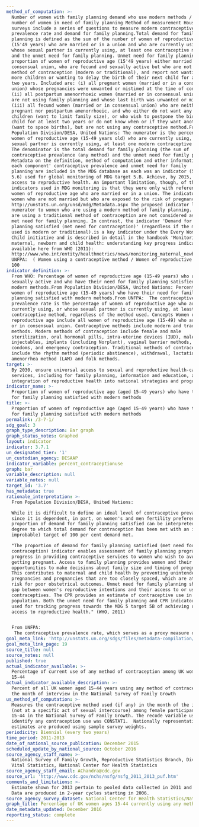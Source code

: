 ```yaml
---
method_of_computation: >-
  Number of women with family planning demand who use modern methods / Total
  number of women in need of family planning Method of measurement Household
  surveys include a series of questions to measure modern contraceptive
  prevalence rate and demand for family planning.Total demand for family
  planning is defined as the sum of the number of women of reproductive age
  (15'49 years) who are married or in a union and who are currently using, or
  whose sexual partner is currently using, at least one contraceptive method,
  and the unmet need for family planning. Unmet need for family planning is the
  proportion of women of reproductive age (15'49 years) either married or in a
  consensual union, who are fecund and sexually active but who are not using any
  method of contraception (modern or traditional), and report not wanting any
  more children or wanting to delay the birth of their next child for at least
  two years. Included are: (i) all pregnant women (married or in a consensual
  union) whose pregnancies were unwanted or mistimed at the time of conception;
  (ii) all postpartum amenorrhoeic women (married or in consensual union) who
  are not using family planning and whose last birth was unwanted or mistimed;
  (iii) all fecund women (married or in consensual union) who are neither
  pregnant nor postpartum amenorrhoeic, and who either do not want any more
  children (want to limit family size), or who wish to postpone the birth of a
  child for at least two years or do not know when or if they want another child
  (want to space births), but are not using any contraceptive method.From
  Population Division/DESA, United Nations: The numerator is the percentage of
  women of reproductive age (15-49 years old) who are currently using, or whose
  sexual partner is currently using, at least one modern contraceptive method.
  The denominator is the total demand for family planning (the sum of
  contraceptive prevalence (any method) and the unmet need for family planning.
  Metadata on the definition, method of computation and other information for
  each component' contraceptive prevalence and unmet need for family
  planning'are included in the MDG database as each was an indicator (5.3 and
  5.6) used for global monitoring of MDG target 5.B. Achieve, by 2015, universal
  access to reproductive health. An important limitation, though, of the
  indicators used in MDG monitoring is that they were only with reference to
  women of reproductive age who are married or in a union. The indicators missed
  women who are not married but who are exposed to the risk of pregnancy. See
  http://unstats.un.org/unsd/mdg/Metadata.aspx The proposed indicator limits the
  numerator to women who are using a modern method of family planning. Women who
  are using a traditional method of contraception are not considered as having a
  met need for family planning. In contrast, the indicator 'Demand for family
  planning satisfied (met need for contraception)' (regardless if the method
  used is modern or traditional).is a key indicator under the Every Woman, Every
  Child initiative and is described in detail in the handbook 'Monitoring
  maternal, newborn and child health: understanding key progress indicators'
  available here from WHO (2011):
  http://www.who.int/entity/healthmetrics/news/monitoring_maternal_newborn_child_health.pdf.From
  UNFPA:  ( Women using a contraceptive method / Women of reproductive age ) X
  100
indicator_definition: >-
  From WHO: Percentage of women of reproductive age (15-49 years) who are
  sexually active and who have their need for family planning satisfied with
  modern methods.From Population Division/DESA, United Nations: Percentage of
  women of reproductive age (15-49 years) who have their need for family
  planning satisfied with modern methods.From UNFPA:  The contraceptive
  prevalence rate is the percentage of women of reproductive age who are
  currently using, or whose sexual partner is currently using, at least one
  contraceptive method, regardless of the method used. Concepts Women of
  reproductive age include all women of reproductive age (15-49) who are married
  or in consensual union. Contraceptive methods include modern and traditional
  methods. Modern methods of contraception include female and male
  sterilization, oral hormonal pills, intra-uterine devices (IUD), male condoms,
  injectables, implants (including Norplant), vaginal barrier methods, female
  condoms, and emergency contraception. Traditional methods of contraception
  include the rhythm method (periodic abstinence), withdrawal, lactational
  amenorrhea method (LAM) and folk methods.
target: >-
  By 2030, ensure universal access to sexual and reproductive health-care
  services, including for family planning, information and education, and the
  integration of reproductive health into national strategies and programmes.
indicator_name: >-
  Proportion of women of reproductive age (aged 15-49 years) who have their need
  for family planning satisfied with modern methods
title: >-
  Proportion of women of reproductive age (aged 15-49 years) who have their need
  for family planning satisfied with modern methods
permalink: /3-7-1/
sdg_goal: 3
graph_type_description: Bar graph
graph_status_notes: Graphed
layout: indicator
indicator: 3.7.1
un_designated_tier: '1'
un_custodian_agency: DESAAP
indicator_variable: percent_contraceptionuse
graph: bar
variable_description: null
variable_notes: null
target_id: '3.7'
has_metadata: true
rationale_interpretation: >-
  From Population Division/DESA, United Nations: 

  While it is difficult to define an ideal level of contraceptive prevalence,
  since it is dependent, in part, on women's and men fertility preferences, the
  proportion of demand for family planning satisfied can be interpreted as the
  degree to which total demand for contraception has been met with an ideal (if
  improbable) target of 100 per cent demand met. 

  "The proportion of demand for family planning satisfied (met need for
  contraception) indicator enables assessment of family planning programmes and
  progress in providing contraceptive services to women who wish to avoid
  getting pregnant. Access to family planning provides women and their partners
  opportunities to make decisions about family size and timing of pregnancies.
  This contributes to maternal and child health by preventing unintended
  pregnancies and pregnancies that are too closely spaced, which are at higher
  risk for poor obstetrical outcomes. Unmet need for family planning shows the
  gap between women's reproductive intentions and their access to or use of
  contraceptives. The CPR provides an estimate of contraceptive use in a
  population. Both the unmet need for family planning and CPR indicators are
  used for tracking progress towards the MDG 5 target 5B of achieving universal
  access to reproductive health." (WHO, 2011)


  From UNFPA: 
   The contraceptive prevalence rate, which serves as a proxy measure of access to reproductive health services, is useful for tracking progress towards the target of achieving universal access to reproductive health, especially when the indicator is considered in conjunction with information about women's knowledge of family planning or accessibility, and the quality of family planning services. Information on contraceptive prevalence complements the indicator of unmet need for family planning. The sum of contraceptive prevalence and unmet need determines the total demand for contraception. Unlike the unmet need indicator, contraceptive prevalence does not take into account whether women or couples do or do not desire additional children. This makes the indicator more difficult to interpret than unmet need because contraceptive prevalence rates vary across societies with vastly different preferred family sizes. For the same reason, it is difficult to specify the desired target for contraceptive prevalence rates.
goal_meta_link: 'http://unstats.un.org/sdgs/files/metadata-compilation/Metadata-Goal-3.pdf'
goal_meta_link_page: 19
source_title: null
source_notes: null
published: true
actual_indicator_available: >-
  Percentage of current use of any method of contraception among UK women aged
  15-44
actual_indicator_available_description: >-
  Percent of all UK women aged 15-44 years using any method of contraception in
  the month of interview in the National Survey of Family Growth
us_method_of_computation: >-
  Measures the contraceptive method used (if any) in the month of the interview
  (not at a specific act of sexual intercourse) among female participants aged
  15-44 in the National Survey of Family Growth. The recode variable used to
  identify any contraception use was CONSTAT1.  Nationally representative
  estimates are produced using sample survey weights.
periodicity: Biennial (every two years)
time_period: 2011-2013
date_of_national_source_publication: December 2015
scheduled_update_by_national_source: October 2016
source_agency_staff_name: >-
  National Survey of Family Growth, Reproductive Statistics Branch, Division of
  Vital Statistics, National Center for Health Statistics
source_agency_staff_email: AChandra@cdc.gov
source_url: 'http://www.cdc.gov/nchs/nsfg/nsfg_2011_2013_puf.htm'
comments_and_limitations: >-
  Estimate shown for 2013 pertain to pooled data collected in 2011 and 2013.
  Data are produced in 2-year cycles starting in 2006.
source_agency_survey_dataset: National Center for Health Statistics/National Survey of Family Growth
graph_title: Percentage of UK women ages 15-44 currently using any method of contraception
date_metadata_updated: December 2016
reporting_status: complete
---
```

